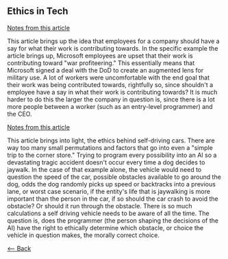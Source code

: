 ## Ethics in Tech

[Notes from this article](https://www.businessinsider.com/microsoft-employees-protest-contract-us-army-hololens-2019-2)

This article brings up the idea that employees for a company should have a say for what their work is contributing towards. In the specific example the article brings up, Microsoft employees are upset that their work is contributing toward "war profiteering." This essentially means that Microsoft signed a deal with the DoD to create an augmented lens for military use. A lot of workers were uncomfortable with the end goal that their work was being contributed towards, rightfully so, since shouldn't a employee have a say in what their work is contributing towards? It is much harder to do this the larger the company in question is, since there is a lot more people between a worker (such as an entry-level programmer) and the CEO.

[Notes from this article](https://www.theglobeandmail.com/globe-drive/culture/technology/the-ethical-dilemmas-of-self-drivingcars/article37803470/)

This article brings into light, the ethics behind self-driving cars. There are way too many small permutations and factors that go into even a "simple trip to the corner store." Trying to program every possibility into an AI so a devastating tragic accident doesn't occur every time a dog decides to jaywalk. In the case of that example alone, the vehicle would need to question the speed of the car, possible obstacles available to go around the dog, odds the dog randomly picks up speed or backtracks into a previous lane, or worst case scenario, if the entity's life that is jaywalking is more important than the person in the car, if so should the car crash to avoid the obstacle? Or should it run through the obstacle. There is so much calculations a self driving vehicle needs to be aware of all the time. The question is, does the programmer (the person shaping the decisions of the AI) have the right to ethically determine which obstacle, or choice the vehicle in question makes, the morally correct choice.

[<-- Back](ToC.md)

